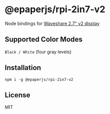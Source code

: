# @epaperjs/rpi-2in7-v2

Node bindings for [Waveshare 2.7" v2 display](https://www.waveshare.com/wiki/2.7inch_e-Paper_HAT)

## Supported Color Modes

`Black / White` (four gray levels)

## Installation

```
npm i -g @epaperjs/rpi-2in7-v2
```

## License

MIT
